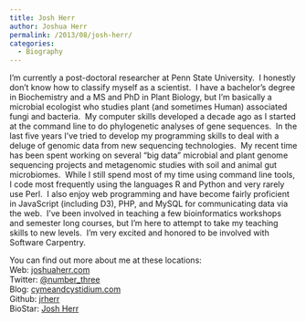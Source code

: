 ```yaml
---
title: Josh Herr
author: Joshua Herr
permalink: /2013/08/josh-herr/
categories:
  - Biography
---
```

I’m currently a post-doctoral researcher at Penn State University.  I honestly don’t know how to classify myself as a scientist.  I have a bachelor’s degree in Biochemistry and a MS and PhD in Plant Biology, but I’m basically a microbial ecologist who studies plant (and sometimes Human) associated fungi and bacteria.  My computer skills developed a decade ago as I started at the command line to do phylogenetic analyses of gene sequences.  In the last five years I’ve tried to develop my programming skills to deal with a deluge of genomic data from new sequencing technologies.  My recent time has been spent working on several &#8220;big data&#8221; microbial and plant genome sequencing projects and metagenomic studies with soil and animal gut microbiomes.  While I still spend most of my time using command line tools, I code most frequently using the languages R and Python and very rarely use Perl.  I also enjoy web programming and have become fairly proficient in JavaScript (including D3), PHP, and MySQL for communicating data via the web.  I’ve been involved in teaching a few bioinformatics workshops and semester long courses, but I’m here to attempt to take my teaching skills to new levels.  I&#8217;m very excited and honored to be involved with Software Carpentry.

You can find out more about me at these locations:  
Web: [joshuaherr.com][1]  
Twitter: [@number_three][2]  
Blog: [cymeandcystidium.com][3]  
Github: [jrherr][4]  
BioStar: [Josh Herr][5]

 [1]: http://joshuaherr.com
 [2]: https://twitter.com/number_three
 [3]: https://cymeandcystidium.com
 [4]: https://github.com/jrherr
 [5]: http://www.biostars.org/u/1704/
